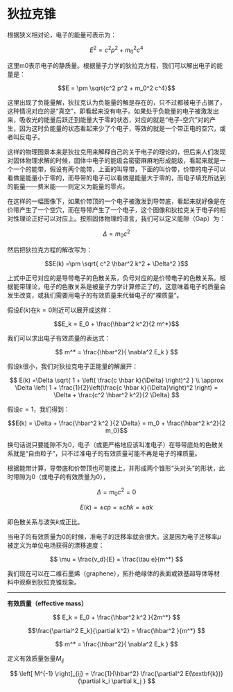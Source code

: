 # 狄拉克锥

根据狭义相对论，电子的能量可表示为：

$$E^2 = c^2 p^2 + m_0^2 c^4$$

这里m0表示电子的静质量。根据量子力学的狄拉克方程，我们可以解出电子的能量是：

$$E = \pm \sqrt{c^2 p^2 + m_0^2 c^4}$$

这里出现了负能量解，狄拉克认为负能量的解是存在的，只不过都被电子占据了，这种情况对应的是“真空”，即看起来没有电子。如果处于负能量的电子被激发出来，吸收光的能量后跃迁到能量大于零的状态，对应的就是“电子-空穴”对的产生，因为这时负能量的状态看起来少了个电子，等效的就是一个带正电的空穴，或者叫反电子。

这样的物理图景本来是狄拉克用来解释自己的关于电子的理论的，但后来人们发现对固体物理求解的时候，固体中电子的能级会密密麻麻地形成能级，看起来就是一个一个的能带，假设有两个能带，上面的叫导带，下面的叫价带，价带的电子可以看做是能量小于零的，而导带的电子可以看做是能量大于零的，而电子填充所达到的能量——费米能——则定义为能量的零点。

在这样的一幅图像下，如果价带顶的一个电子被激发到导带底，看起来就好像是在价带产生了一个空穴，而在导带产生了一个电子，这个图像和狄拉克关于电子的相对性理论正好可以对应上。按照固体物理的语言，我们可以定义能隙（Gap）为：

$$ \Delta = m_0 c^2$$

然后把狄拉克方程的解改写为：

$$E(k) =\pm \sqrt{ c^2 \hbar^2 k^2 + \Delta^2  }$$

上式中正号对应的是导带电子的色散关系，负号对应的是价带电子的色散关系。根据能带理论，电子的色散关系是被量子力学计算修正了的，这意味着电子的质量会发生改变，或我们需要用电子的有效质量来代替电子的“裸质量”。

假设$E(k)$在$k=0$附近可以展开成这样：

$$E_k = E_0 + \frac{\hbar^2 k^2}{2 m^*}$$

我们可以求出电子有效质量的表达式：

$$ m^* = \frac{\hbar^2}{ \nabla^2 E_k } $$

假设k很小，我们对狄拉克电子正能量的解展开：

$$ E(k) =\Delta \sqrt{ 1 + \left( \frac{c \hbar k}{\Delta}  \right)^2  } \\ \approx \Delta  \left( 1 + \frac{1}{2}\left(\frac{c \hbar k}{\Delta}\right)^2 \right) = \Delta + \frac{c^2 \hbar^2 k^2}{2 \Delta} $$

假设$c=1$，我们得到：

$$E(k) = \Delta + \frac{\hbar^2 k^2 }{2 \Delta} = m_0 + \frac{\hbar^2 k^2}{2 m_0}$$

换句话说只要能隙不为0，电子（或更严格地应该叫准电子）在导带底处的色散关系就是“自由粒子”，只不过准电子的有效质量可能不再是电子的裸质量。

根据能带计算，导带底和价带顶也可能接上，并形成两个锥形“头对头”的形状，此时带隙为0（或电子的有效质量为0），

$$ \Delta = m_0 c^2 = 0$$

$$ E(k) = \pm cp = \pm c \hbar k = \pm \alpha k $$

即色散关系与波矢$k$成正比。

当电子的有效质量为0的时候，准电子的迁移率就会很大。这是因为电子迁移率$\mu$被定义为单位电场获得的漂移速度：

$$ \mu = \frac{v_d}{E} = \frac{\tau e}{m^*} $$

我们现在可以在二维石墨烯（graphene），拓扑绝缘体的表面或铁基超导体等材料中观察到狄拉克锥现象。




---

**有效质量（effective mass）**

$$ E_k = E_0 + \frac{\hbar^2 k^2 }{2m^*} $$

$$\frac{\partial^2 E_k}{\partial k^2} = \frac{\hbar^2 }{m^*} $$

$$ m^* = \frac{\hbar^2}{ \nabla^2 E_k } $$

定义有效质量张量$M_{ij}$

$$ \left[ M^{-1} \right]_{ij} = \frac{1}{\hbar^2} \frac{\partial^2 E(\textbf{k})}{\partial k_i \partial k_j } $$







